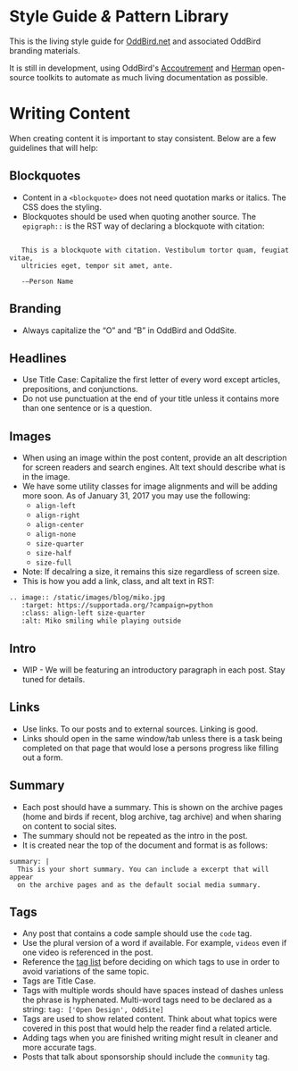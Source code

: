 Style Guide *&* Pattern Library
===============================

This is the living style guide for
[OddBird.net](http://oddbird.net)
and associated OddBird branding materials.

It is still in development,
using OddBird's
[Accoutrement](http://oddbird.net/accoutrement/) and
[Herman](https://github.com/oddbird/sassdoc-theme-herman/)
open-source toolkits
to automate as much living documentation as possible.

Writing Content
===============

When creating content it is important to stay consistent.
Below are a few guidelines that will help:


Blockquotes
-----------

- Content in a ``<blockquote>`` does not need quotation marks or italics.
The CSS does the styling.
- Blockquotes should be used when quoting another source. The ``epigraph::`` is
the RST way of declaring a blockquote with citation:

```.. epigraph::

   This is a blockquote with citation. Vestibulum tortor quam, feugiat vitae,
   ultricies eget, tempor sit amet, ante.

   -—Person Name
```


Branding
--------

- Always capitalize the “O” and “B” in OddBird and OddSite.


Headlines
---------

- Use Title Case: Capitalize the first letter of every word except articles,
prepositions, and conjunctions.
- Do not use punctuation at the end of your title unless it contains more than
one sentence or is a question.


Images
------

- When using an image within the post content, provide an alt description
for screen readers and search engines. Alt text should describe what is in
the image.
- We have some utility classes for image alignments and will be adding more
soon. As of January 31, 2017 you may use the following:
  - ``align-left``
  - ``align-right``
  - ``align-center``
  - ``align-none``
  - ``size-quarter``
  - ``size-half``
  - ``size-full``
- Note: If decalring a size, it remains this size regardless of screen size.
- This is how you add a link, class, and alt text in RST:
```
.. image:: /static/images/blog/miko.jpg
   :target: https://supportada.org/?campaign=python
   :class: align-left size-quarter
   :alt: Miko smiling while playing outside
```

Intro
-----

- WIP - We will be featuring an introductory paragraph in each post.
Stay tuned for details.


Links
-----

- Use links. To our posts and to external sources. Linking is good.
- Links should open in the same window/tab unless there is a task being
completed on that page that would lose a persons progress like
filling out a form.


Summary
-------

- Each post should have a summary. This is shown on the archive pages
(home and birds if recent, blog archive, tag archive) and when sharing on content to social sites.
- The summary should not be repeated as the intro in the post.
- It is created near the top of the document and format is as follows:
```
summary: |
  This is your short summary. You can include a excerpt that will appear
  on the archive pages and as the default social media summary.
```


Tags
----

- Any post that contains a code sample should use the ``code`` tag.
- Use the plural version of a word if available.
For example, ``videos`` even if one video is referenced in the post.
- Reference the [tag list](http://oddbird.net/tags/) before deciding on which
tags to use in order to avoid variations of the same topic.
- Tags are Title Case.
- Tags with multiple words should have spaces instead of dashes unless the
phrase is hyphenated. Multi-word tags need to be declared as a string:
``tag: ['Open Design', OddSite]``
- Tags are used to show related content. Think about what topics
were covered in this post that would help the reader find a related article.
- Adding tags when you are finished writing might result in cleaner and more
accurate tags.
- Posts that talk about sponsorship should include the ``community`` tag.



